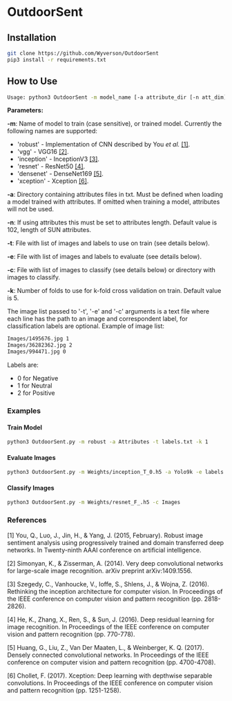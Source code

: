 # OutdoorSent


## Installation
```bash
git clone https://github.com/Wyverson/OutdoorSent
pip3 install -r requirements.txt
```



## How to Use

```bash
Usage: python3 OutdoorSent -m model_name [-a attribute_dir [-n att_dim]] [-t images [-k k] | -e images | -c images]
```

**Parameters:**

**-m**: Name of model to train (case sensitive), or trained model. Currently the following names are supported:
- 'robust' - Implementation of CNN described by You _et al._ [[1]](https://arxiv.org/abs/1509.06041).
- 'vgg' - VGG16 [[2]](https://arxiv.org/abs/1409.1556).
- 'inception' - InceptionV3 [[3]](https://arxiv.org/abs/1512.00567).
- 'resnet' - ResNet50 [[4]](https://arxiv.org/abs/1512.03385).
- 'densenet' - DenseNet169 [[5]](https://arxiv.org/abs/1608.06993).
- 'xception' - Xception [[6]](https://arxiv.org/abs/1610.02357).

**-a**: Directory containing attributes files in txt. Must be defined when loading a model trained with attributes. If omitted when training a model, attributes will not be used.

**-n**: If using attributes this must be set to attributes length. Default value is 102, length of SUN attributes.

**-t**: File with list of images and labels to use on train (see details below).

**-e**: File with list of images and labels to evaluate (see details below).

**-c**: File with list of images to classify (see details below) or directory with images to classify.

**-k**: Number of folds to use for k-fold cross validation on train. Default value is 5.


The image list passed to '-t', '-e' and '-c' arguments is a text file where each line has the path to an image and correspondent label, for classification labels are optional.
Example of image list:
```bash
Images/1495676.jpg 1
Images/36282362.jpg 2
Images/994471.jpg 0
```

Labels are:
- 0 for Negative
- 1 for Neutral
- 2 for Positive

### Examples

#### Train Model
```bash
python3 OutdoorSent.py -m robust -a Attributes -t labels.txt -k 1
```

#### Evaluate Images
```bash
python3 OutdoorSent.py -m Weights/inception_T_0.h5 -a Yolo9k -e labels.txt -n 9418
```

#### Classify Images
```bash
python3 OutdoorSent.py -m Weights/resnet_F_.h5 -c Images
```



### References

[1] You, Q., Luo, J., Jin, H., & Yang, J. (2015, February). Robust image sentiment analysis using progressively trained and domain transferred deep networks. In Twenty-ninth AAAI conference on artificial intelligence.

[2] Simonyan, K., & Zisserman, A. (2014). Very deep convolutional networks for large-scale image recognition. arXiv preprint arXiv:1409.1556.

[3] Szegedy, C., Vanhoucke, V., Ioffe, S., Shlens, J., & Wojna, Z. (2016). Rethinking the inception architecture for computer vision. In Proceedings of the IEEE conference on computer vision and pattern recognition (pp. 2818-2826).

[4] He, K., Zhang, X., Ren, S., & Sun, J. (2016). Deep residual learning for image recognition. In Proceedings of the IEEE conference on computer vision and pattern recognition (pp. 770-778).

[5] Huang, G., Liu, Z., Van Der Maaten, L., & Weinberger, K. Q. (2017). Densely connected convolutional networks. In Proceedings of the IEEE conference on computer vision and pattern recognition (pp. 4700-4708).

[6] Chollet, F. (2017). Xception: Deep learning with depthwise separable convolutions. In Proceedings of the IEEE conference on computer vision and pattern recognition (pp. 1251-1258).
